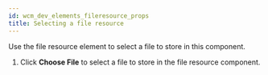 ```yaml
---
id: wcm_dev_elements_fileresource_props
title: Selecting a file resource
---
```





Use the file resource element to select a file to store in this component.

1.  Click **Choose File** to select a file to store in the file resource component.


